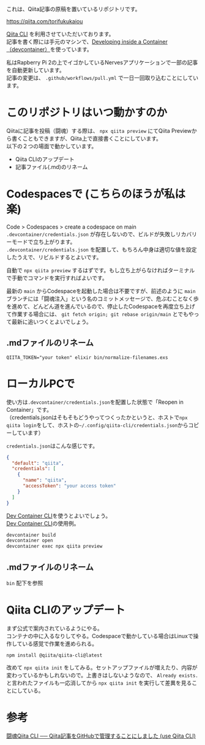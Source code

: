 これは、Qiita記事の原稿を置いているリポジトリです。  

https://qiita.com/torifukukaiou

[Qiita CLI](https://github.com/increments/qiita-cli) を利用させていただいております。  
記事を書く際には手元のマシンで、[Developing inside a Container（devcontainer）](https://code.visualstudio.com/docs/devcontainers/containers)を使っています。  

私はRapberry Pi 2の上でイゴかしているNervesアプリケーションで一部の記事を自動更新しています。  
記事の変更は、 `.github/workflows/pull.yml` で一日一回取り込むことにしています。  

# このリポジトリはいつ動かすのか

Qiitaに記事を投稿（闘魂）する際は、 `npx qiita preview` にてQiita Previewから書くこともできますが、Qiita上で直接書くことにしています。  
以下の２つの場面で動かしています。  

- Qiita CLIのアップデート
- 記事ファイル(.md)のリネーム


# Codespacesで (こちらのほうが私は楽)

Code > Codespaces > create a codespace on main  
`.devcontainer/credentials.json` が存在しないので、ビルドが失敗しリカバリーモードで立ち上がります。  
`.devcontainer/credentials.json` を配置して、もちろん中身は適切な値を設定したうえで、リビルドするとよいです。  

自動で `npx qiita preview` するはずです。もし立ち上がらなければターミナルで手動でコマンドを実行すればよいです。  

最新の `main` からCodespaceを起動した場合は不要ですが、前述のように `main` ブランチには「闘魂注入」という名のコミットメッセージで、危ぶむことなく歩を進めて、どんどん道を進んでいるので、停止したCodespaceを再度立ち上げて作業する場合には、 `git fetch origin; git rebase origin/main` とでもやって最新に追いつくとよいでしょう。  

## .mdファイルのリネーム

```
QIITA_TOKEN="your token" elixir bin/normalize-filenames.exs
```

# ローカルPCで

使い方は`.devcontainer/credentials.json`を配置した状態で「Reopen in Container」です。  
（credentials.jsonはそもそもどうやってつくったかというと、ホストで`npx qiita login`をして、ホストの`~/.config/qiita-cli/credentials.json`からコピーしています）  

`credentials.json`はこんな感じです。  

```json:credentials.json
{
  "default": "qiita",
  "credentials": [
    {
      "name": "qiita",
      "accessToken": "your access token"
    }
  ]
}
```

[Dev Container CLI](https://github.com/devcontainers/cli)を使うとよいでしょう。  
[Dev Container CLI](https://github.com/devcontainers/cli)の使用例。  

```bash
devcontainer build
devcontainer open
devcontainer exec npx qiita preview
```

## .mdファイルのリネーム

`bin` 配下を参照  


# Qiita CLIのアップデート

まず公式で案内されているようにやる。  
コンテナの中に入るなりしてやる。Codespaceで動かしている場合はLinuxで操作している感覚で作業を進められる。  

```
npm install @qiita/qiita-cli@latest
```

改めて `npx qiita init` をしてみる。セットアップファイルが増えたり、内容が変わっているかもしれないので。上書きはしないようなので、 `Already exists.` と言われたファイルも一応消してから `npx qiita init` を実行して差異を見ることにしている。



# 参考

[闘魂Qiita CLI ── Qiita記事をGitHubで管理することにしました (use Qiita CLI)](https://qiita.com/torifukukaiou/items/75854acfcb0460d08237)
